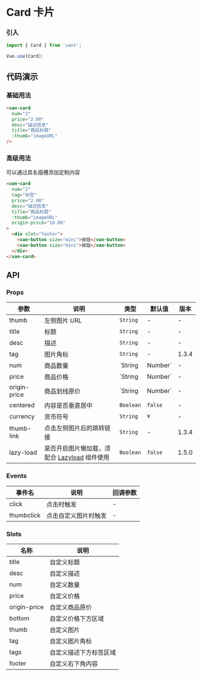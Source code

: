 # Card 卡片

### 引入
``` javascript
import { Card } from 'vant';

Vue.use(Card);
```

## 代码演示

### 基础用法

```html
<van-card
  num="2"
  price="2.00"
  desc="描述信息"  
  title="商品标题"
  :thumb="imageURL"
/>
```

### 高级用法

可以通过具名插槽添加定制内容

```html
<van-card
  num="2"
  tag="标签"
  price="2.00"
  desc="描述信息"  
  title="商品标题"
  :thumb="imageURL"
  origin-price="10.00"
>
  <div slot="footer">
    <van-button size="mini">按钮</van-button>
    <van-button size="mini">按钮</van-button>
  </div>
</van-card>
```

## API

### Props

| 参数 | 说明 | 类型 | 默认值 | 版本 |
|------|------|------|------|------|
| thumb | 左侧图片 URL | `String` | - | - |
| title | 标题 | `String` | - | - |
| desc | 描述 | `String` | - | - |
| tag | 图片角标 | `String` | - | 1.3.4 |
| num | 商品数量 | `String | Number` | - | - |
| price | 商品价格 | `String | Number` | - | - |
| origin-price | 商品划线原价 | `String | Number` | - | 1.3.6 |
| centered | 内容是否垂直居中 | `Boolean` | `false` | - |
| currency | 货币符号 |  `String` | `¥` | - |
| thumb-link | 点击左侧图片后的跳转链接 | `String` | - | 1.3.4 |
| lazy-load | 是否开启图片懒加载，须配合 [Lazyload](#/zh-CN/lazyload) 组件使用 | `Boolean` | `false` | 1.5.0 |

### Events

| 事件名 | 说明 | 回调参数 |
|------|------|------|
| click | 点击时触发 | - |
| thumbclick | 点击自定义图片时触发 | - |

### Slots

| 名称 | 说明 |
|------|------|
| title | 自定义标题 |
| desc | 自定义描述 |
| num | 自定义数量 |
| price | 自定义价格 |
| origin-price | 自定义商品原价 |
| bottom | 自定义价格下方区域 |
| thumb | 自定义图片 |
| tag | 自定义图片角标 |
| tags | 自定义描述下方标签区域 |
| footer | 自定义右下角内容 |
